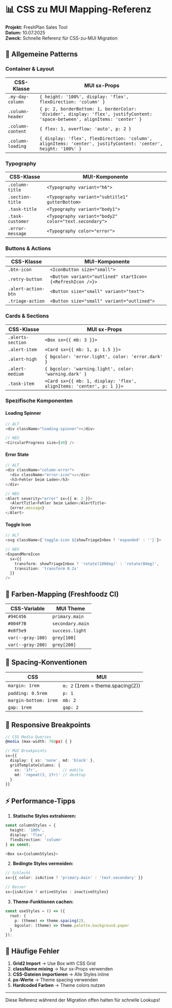 # 📊 CSS zu MUI Mapping-Referenz

**Projekt:** FreshPlan Sales Tool  
**Datum:** 10.07.2025  
**Zweck:** Schnelle Referenz für CSS-zu-MUI Migration

## 🎨 Allgemeine Patterns

### Container & Layout
| CSS-Klasse | MUI sx-Props |
|------------|--------------|
| `.my-day-column` | `{ height: '100%', display: 'flex', flexDirection: 'column' }` |
| `.column-header` | `{ p: 2, borderBottom: 1, borderColor: 'divider', display: 'flex', justifyContent: 'space-between', alignItems: 'center' }` |
| `.column-content` | `{ flex: 1, overflow: 'auto', p: 2 }` |
| `.column-loading` | `{ display: 'flex', flexDirection: 'column', alignItems: 'center', justifyContent: 'center', height: '100%' }` |

### Typography
| CSS-Klasse | MUI-Komponente |
|------------|----------------|
| `.column-title` | `<Typography variant="h6">` |
| `.section-title` | `<Typography variant="subtitle1" gutterBottom>` |
| `.task-title` | `<Typography variant="body1">` |
| `.task-customer` | `<Typography variant="body2" color="text.secondary">` |
| `.error-message` | `<Typography color="error">` |

### Buttons & Actions
| CSS-Klasse | MUI-Komponente |
|------------|----------------|
| `.btn-icon` | `<IconButton size="small">` |
| `.retry-button` | `<Button variant="outlined" startIcon={<RefreshIcon />}>` |
| `.alert-action-btn` | `<Button size="small" variant="text">` |
| `.triage-action` | `<Button size="small" variant="outlined">` |

### Cards & Sections
| CSS-Klasse | MUI sx-Props |
|------------|--------------|
| `.alerts-section` | `<Box sx={{ mb: 3 }}>` |
| `.alert-item` | `<Card sx={{ mb: 1, p: 1.5 }}>` |
| `.alert-high` | `{ bgcolor: 'error.light', color: 'error.dark' }` |
| `.alert-medium` | `{ bgcolor: 'warning.light', color: 'warning.dark' }` |
| `.task-item` | `<Card sx={{ mb: 1, display: 'flex', alignItems: 'center', p: 1 }}>` |

### Spezifische Komponenten

#### Loading Spinner
```typescript
// ALT
<div className="loading-spinner"></div>

// NEU
<CircularProgress size={40} />
```

#### Error State
```typescript
// ALT
<div className="column-error">
  <div className="error-icon">⚠️</div>
  <h3>Fehler beim Laden</h3>
</div>

// NEU
<Alert severity="error" sx={{ m: 2 }}>
  <AlertTitle>Fehler beim Laden</AlertTitle>
  {error.message}
</Alert>
```

#### Toggle Icon
```typescript
// ALT
<svg className={`toggle-icon ${showTriageInbox ? 'expanded' : ''}`}>

// NEU
<ExpandMoreIcon 
  sx={{ 
    transform: showTriageInbox ? 'rotate(180deg)' : 'rotate(0deg)',
    transition: 'transform 0.2s'
  }} 
/>
```

## 🎨 Farben-Mapping (Freshfoodz CI)

| CSS-Variable | MUI Theme |
|--------------|-----------|
| `#94C456` | `primary.main` |
| `#004F7B` | `secondary.main` |
| `#e8f5e9` | `success.light` |
| `var(--gray-100)` | `grey[100]` |
| `var(--gray-200)` | `grey[200]` |

## 📐 Spacing-Konventionen

| CSS | MUI |
|-----|-----|
| `margin: 1rem` | `m: 2` (1rem = theme.spacing(2)) |
| `padding: 0.5rem` | `p: 1` |
| `margin-bottom: 1rem` | `mb: 2` |
| `gap: 1rem` | `gap: 2` |

## 🔄 Responsive Breakpoints

```typescript
// CSS Media Queries
@media (max-width: 768px) { }

// MUI Breakpoints
sx={{
  display: { xs: 'none', md: 'block' },
  gridTemplateColumns: { 
    xs: '1fr',           // mobile
    md: 'repeat(3, 1fr)' // desktop
  }
}}
```

## ⚡ Performance-Tipps

1. **Statische Styles extrahieren:**
```typescript
const columnStyles = {
  height: '100%',
  display: 'flex',
  flexDirection: 'column'
} as const;

<Box sx={columnStyles}>
```

2. **Bedingte Styles vermeiden:**
```typescript
// Schlecht
sx={{ color: isActive ? 'primary.main' : 'text.secondary' }}

// Besser
sx={isActive ? activeStyles : inactiveStyles}
```

3. **Theme-Funktionen cachen:**
```typescript
const useStyles = () => ({
  root: {
    p: (theme) => theme.spacing(2),
    bgcolor: (theme) => theme.palette.background.paper
  }
});
```

## 🚨 Häufige Fehler

1. **Grid2 Import** → Use Box with CSS Grid
2. **className mixing** → Nur sx-Props verwenden
3. **CSS-Dateien importieren** → Alle Styles inline
4. **px-Werte** → Theme spacing verwenden
5. **Hardcoded Farben** → Theme colors nutzen

---

Diese Referenz während der Migration offen halten für schnelle Lookups!